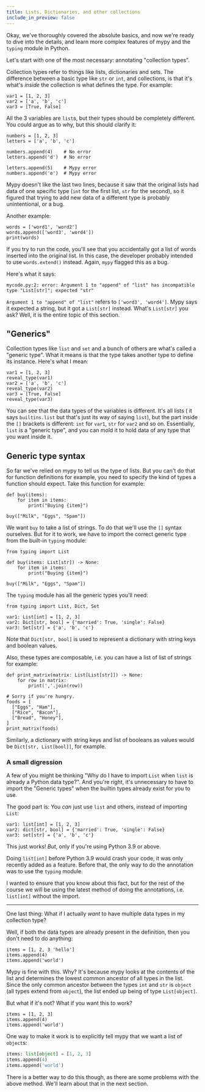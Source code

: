 ```yaml
---
title: Lists, Dictionaries, and other collections
include_in_preview: false
---
```


Okay, we've thoroughly covered the absolute basics, and now we're ready to dive
into the details, and learn more complex features of mypy and the `typing`
module in Python.

Let's start with one of the most necessary: annotating "collection types".

Collection types refer to things like lists, dictionaries and sets. The
difference between a basic type like `str` or `int`, and collections, is that
it's what's _inside_ the collection is what defines the type. For example:

```{.python .example .mypy-strict}
var1 = [1, 2, 3]
var2 = ['a', 'b', 'c']
var3 = [True, False]
```

All the 3 variables are `list`s, but their types should be completely different.
You could argue as to why, but this should clarify it:

```{.python .example .mypy-strict}
numbers = [1, 2, 3]
letters = ['a', 'b', 'c']

numbers.append(4)    # No error
letters.append('d')  # No error

letters.append(5)    # Mypy error
numbers.append('e')  # Mypy error
```

Mypy doesn't like the last two lines, because it saw that the original lists
had data of one specific type (`int` for the first list, `str` for the second),
so it figured that trying to add new data of a different type is probably
unintentional, or a bug.

Another example:

```{.python .example .mypy-strict}
words = ['word1', 'word2']
words.append(['word3', 'word4'])
print(words)
```

If you try to run the code, you'll see that you accidentally got a list of words
inserted into the original list. In this case, the developer probably intended
to use `words.extend()` instead. Again, `mypy` flagged this as a bug.

Here's what it says:

```console
mycode.py:2: error: Argument 1 to "append" of "list" has incompatible type "List[str]"; expected "str"
```

`Argument 1 to "append" of "list"` refers to `['word3', 'word4']`. Mypy says it
expected a string, but it got a `List[str]` instead. What's `List[str]` you ask?
Well, it is the entire topic of this section.

## "Generics"

Collection types like `list` and `set` and a bunch of others are what's called a
"generic type". What it means is that the type takes another type to define its
instance. Here's what I mean:

```{.python .example .mypy-strict}
var1 = [1, 2, 3]
reveal_type(var1)
var2 = ['a', 'b', 'c']
reveal_type(var2)
var3 = [True, False]
reveal_type(var3)
```

You can see that the data types of the variables is different. It's all lists (
it says `builtins.list` but that's just its way of saying `list`), but the part
inside the `[]` brackets is different: `int` for `var1`, `str` for `var2` and so
on. Essentially, `list` is a "generic type", and you can mold it to hold data of
any type that you want inside it.

## Generic type syntax

So far we've relied on mypy to tell us the type of lists. But you can't do that
for function definitions for example, you need to specify the kind of types a
function should expect. Take this function for example:

```{.python .example .mypy-strict}
def buy(items):
    for item in items:
        print("Buying {item}")

buy(["Milk", "Eggs", "Spam"])
```

We want `buy` to take a list of strings. To do that we'll use the `[]` syntax
ourselves. But for it to work, we have to import the correct generic type from
the built-in `typing` module:

```{.python .example .mypy-strict}
from typing import List

def buy(items: List[str]) -> None:
    for item in items:
        print("Buying {item}")

buy(["Milk", "Eggs", "Spam"])
```

The `typing` module has all the generic types you'll need:

```{.python .example .mypy-strict}
from typing import List, Dict, Set

var1: List[int] = [1, 2, 3]
var2: Dict[str, bool] = {'married': True, 'single': False}
var3: Set[str] = {'a', 'b', 'c'}
```

Note that `Dict[str, bool]` is used to represent a dictionary with string keys
and boolean values.

Also, these types are composable, i.e. you can have a list of list of strings
for example:

```{.python .example .mypy-strict}
def print_matrix(matrix: List[List[str]]) -> None:
    for row in matrix:
        print(','.join(row))

# Sorry if you're hungry.
foods = [
  ["Eggs", "Ham"],
  ["Rice", "Bacon"],
  ["Bread", "Honey"],
]
print_matrix(foods)
```

Similarly, a dictionary with string keys and list of booleans as values would be
`Dict[str, List[bool]]`, for example.

### A small digression

A few of you might be thinking "Why do I have to import `List` when `list` is
already a Python data type?". And you're right, it's unnecessary to have to
import the "Generic types" when the builtin types already exist for you to use.

The good part is: You _can_ just use `list` and others, instead of importing
`List`:

```{.python .example .mypy-strict}
var1: list[int] = [1, 2, 3]
var2: dict[str, bool] = {'married': True, 'single': False}
var3: set[str] = {'a', 'b', 'c'}
```

This just works! _But_, only if you're using Python 3.9 or above.

Doing `list[int]` before Python 3.9 would crash your code, it was only recently
added as a feature. Before that, the only way to do the annotation was to use
the `typing` module.

I wanted to ensure that you know about this fact, but for the rest of the course
we will be using the latest method of doing the annotations, i.e. `list[int]`
without the import.

---

One last thing: What if I actually _want_ to have multiple data types in my
collection type?

Well, if both the data types are already present in the definition, then you
don't need to do anything:

```{.python .example .mypy-strict}
items = [1, 2, 3 'hello']
items.append(4)
items.append('world')
```

Mypy is fine with this. Why? It's because mypy looks at the contents of the list
and determines the lowest common ancestor of all types in the list. Since the
only common ancestor between the types `int` and `str` is `object` (all types
extend from `object`), the list ended up being of type `List[object]`.

But what if it's not? What if you want this to work?

```{.python .example .mypy-strict}
items = [1, 2, 3]
items.append(4)
items.append('world')
```

One way to make it work is to explicitly tell mypy that we want a list of
`object`s:

```python
items: list[object] = [1, 2, 3]
items.append(4)
items.append('world')
```

There is a better way to do this though, as there are some problems with the
above method. We'll learn about that in the next section.
